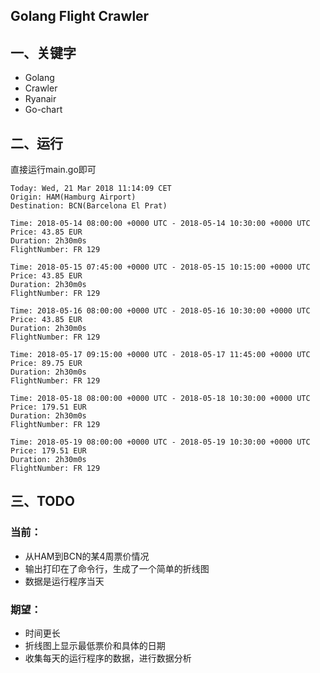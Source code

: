 Golang Flight Crawler
--

## 一、关键字
* Golang
* Crawler
* Ryanair
* Go-chart

## 二、运行
直接运行main.go即可

```
Today: Wed, 21 Mar 2018 11:14:09 CET
Origin: HAM(Hamburg Airport)
Destination: BCN(Barcelona El Prat)

Time: 2018-05-14 08:00:00 +0000 UTC - 2018-05-14 10:30:00 +0000 UTC
Price: 43.85 EUR
Duration: 2h30m0s
FlightNumber: FR 129

Time: 2018-05-15 07:45:00 +0000 UTC - 2018-05-15 10:15:00 +0000 UTC
Price: 43.85 EUR
Duration: 2h30m0s
FlightNumber: FR 129

Time: 2018-05-16 08:00:00 +0000 UTC - 2018-05-16 10:30:00 +0000 UTC
Price: 43.85 EUR
Duration: 2h30m0s
FlightNumber: FR 129

Time: 2018-05-17 09:15:00 +0000 UTC - 2018-05-17 11:45:00 +0000 UTC
Price: 89.75 EUR
Duration: 2h30m0s
FlightNumber: FR 129

Time: 2018-05-18 08:00:00 +0000 UTC - 2018-05-18 10:30:00 +0000 UTC
Price: 179.51 EUR
Duration: 2h30m0s
FlightNumber: FR 129

Time: 2018-05-19 08:00:00 +0000 UTC - 2018-05-19 10:30:00 +0000 UTC
Price: 179.51 EUR
Duration: 2h30m0s
FlightNumber: FR 129

```

## 三、TODO
### 当前：
* 从HAM到BCN的某4周票价情况
* 输出打印在了命令行，生成了一个简单的折线图
* 数据是运行程序当天

### 期望：
* 时间更长
* 折线图上显示最低票价和具体的日期
* 收集每天的运行程序的数据，进行数据分析